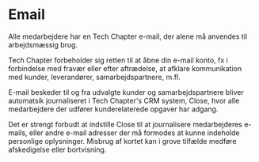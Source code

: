 # Email

Alle medarbejdere har en Tech Chapter e-mail, der alene må anvendes til arbejdsmæssig brug.

Tech Chapter forbeholder sig retten til at åbne din e-mail konto, fx i forbindelse med fravær eller efter aftrædelse, at afklare kommunikation med kunder, leverandører, samarbejdspartnere, m.fl.

E-mail beskeder til og fra udvalgte kunder og samarbejdspartnere bliver automatsik journaliseret i Tech Chapter's CRM system, Close, hvor alle medarbejdere der udfører kunderelaterede opgaver har adgang.

Det er strengt forbudt at indstille Close til at journalisere medarbejderes e-mails, eller andre e-mail adresser der må formodes at kunne indeholde personlige oplysninger. Misbrug af kortet kan i grove tilfælde medføre afskedigelse eller bortvisning.
